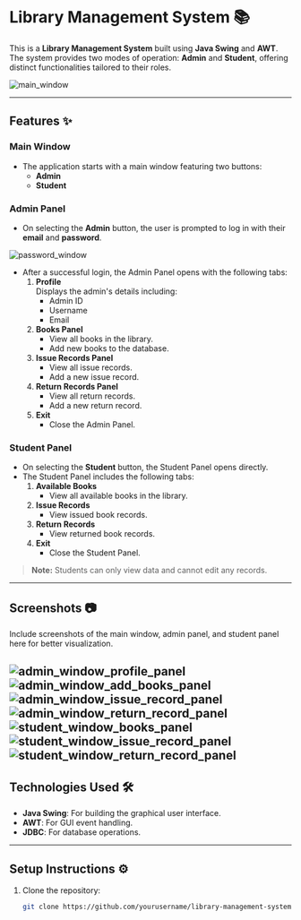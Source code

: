# Library Management System 📚

This is a **Library Management System** built using **Java Swing** and **AWT**. The system provides two modes of operation: **Admin** and **Student**, offering distinct functionalities tailored to their roles.

![main_window](/assets/Main_window.png)

---

## Features ✨

### Main Window
- The application starts with a main window featuring two buttons:
  - **Admin**
  - **Student**

### Admin Panel
- On selecting the **Admin** button, the user is prompted to log in with their **email** and **password**.

![password_window](/assets/password_window.png)

- After a successful login, the Admin Panel opens with the following tabs:
  1. **Profile**  
     Displays the admin's details including:
     - Admin ID
     - Username
     - Email
  2. **Books Panel**  
     - View all books in the library.
     - Add new books to the database.
  3. **Issue Records Panel**  
     - View all issue records.
     - Add a new issue record.
  4. **Return Records Panel**  
     - View all return records.
     - Add a new return record.
  5. **Exit**  
     - Close the Admin Panel.



### Student Panel
- On selecting the **Student** button, the Student Panel opens directly.
- The Student Panel includes the following tabs:
  1. **Available Books**  
     - View all available books in the library.
  2. **Issue Records**  
     - View issued book records.
  3. **Return Records**  
     - View returned book records.
  4. **Exit**  
     - Close the Student Panel.

> **Note:** Students can only view data and cannot edit any records.

---

## Screenshots 📷

Include screenshots of the main window, admin panel, and student panel here for better visualization.

![admin_window_profile_panel](/assets/profile_panel.png)
![admin_window_add_books_panel](/assets/add_book_panel.png)
![admin_window_issue_record_panel](/assets/issue_record_panel.png)
![admin_window_return_record_panel](/assets/return_record_panel.png)
![student_window_books_panel](/assets/student_books_panel.png)
![student_window_issue_record_panel](/assets/student_issue_records_panel.png)
![student_window_return_record_panel](/assets/student_return_records_panel.png)
---

## Technologies Used 🛠️
- **Java Swing**: For building the graphical user interface.
- **AWT**: For GUI event handling.
- **JDBC**: For database operations.

---

## Setup Instructions ⚙️

1. Clone the repository:
   ```bash
   git clone https://github.com/yourusername/library-management-system.git
